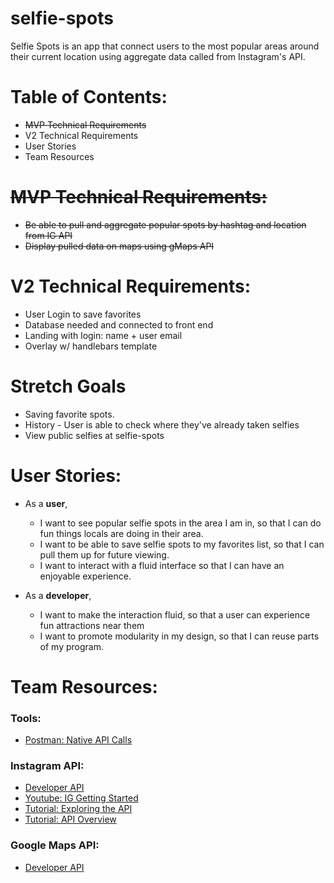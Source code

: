 # selfie-spots
Selfie Spots is an app that connect users to the most popular areas around their current location using aggregate data called from Instagram's API.

# Table of Contents:
* ~~MVP Technical Requirements~~
* V2 Technical Requirements
* User Stories
* Team Resources

# ~~MVP Technical Requirements:~~
* ~~Be able to pull and aggregate popular spots by hashtag and location from IG API~~
* ~~Display pulled data on maps using gMaps API~~

# V2 Technical Requirements:
* User Login to save favorites
* Database needed and connected to front end
* Landing with login: name + user email
* Overlay w/ handlebars template

# Stretch Goals
* Saving favorite spots.
* History - User is able to check where they've already taken selfies
* View public selfies at selfie-spots

# User Stories:
* As a **user**,
  * I want to see popular selfie spots in the area I am in, so that I can do fun things locals are doing in their area.
  * I want to be able to save selfie spots to my favorites list, so that I can pull them up for future viewing.
  * I want to interact with a fluid interface so that I can have an enjoyable experience.

* As a **developer**,
  * I want to make the interaction fluid, so that a user can experience fun attractions near them
  * I want to promote modularity in my design, so that I can reuse parts of my program.

# Team Resources:
### Tools:
* [Postman: Native API Calls](https://www.getpostman.com/)

### Instagram API:
* [Developer API](https://www.instagram.com/developer/)
* [Youtube: IG Getting Started](https://www.youtube.com/playlist?list=PLlzlPp2QQwz6gB6TJ5UT0EnDGflFRNr8O)
* [Tutorial: Exploring the API](https://bigdataenthusiast.wordpress.com/2016/03/22/exploring-instagram-api-using-r/)
* [Tutorial: API Overview](http://www.developerdrive.com/2014/02/how-to-use-the-instagram-api/)


### Google Maps API:
* [Developer API](https://developers.google.com/maps/documentation/javascript/)

